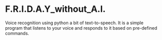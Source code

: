 # F.R.I.D.A.Y_without_A.I.
Voice recognition using python a bit of text-to-speech.
It is a simple program that listens to your voice and responds to it based on pre-defined commands.

